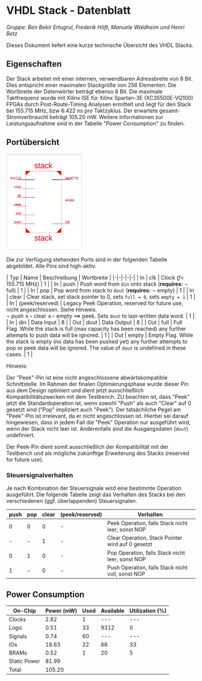 # VHDL Stack - Datenblatt 

_Gruppe: Ben Bekir Ertugrul, Frederik Höft, Manuele Waldheim und Henri Betz_

Dieses Dokument liefert eine kurze technische Übersicht des VHDL Stacks.

## Eigenschaften

Der Stack arbeitet mit einer internen, verwendbaren Adressbreite von 8 Bit. Dies entspricht einer maximalen Stackgröße von 256 Elementen. Die Wortbreite der Datenwörter beträgt ebenso 8 Bit. Die maximale Taktfrequenz wurde mit Xilinx ISE für Xilinx Spartan-3E (XC3S500E-VQ100) FPGAs durch Post-Route-Timing Analysen ermittelt und liegt für den Stack bei 155.715 MHz, bzw 6.422 ns pro Taktzyklus. Der erwartete gesamt-Stromverbraucht beträgt 105.20 mW. Weitere Informationen zur Leistungsaufnahme sind in der Tabelle "Power Consumption" zu finden.

## Portübersicht

<img style="width: 40%" src="./assets/images/block.png"/>

Die zur Verfügung stehenden Ports sind in der folgenden Tabelle abgebildet. Alle Pins sind high-aktiv.

| Typ | Name | Beschreibung | Wortbreite |
|-|-|-|-|-|
| In | clk | Clock ($f <$ 155.715 MHz) | 1 |
| In | push | Push word from `din` onto stack (**requires:** $\neg$ full) | 1 |
| In | pop | Pop word from stack to `dout` (**requires:** $\neg$ empty) | 1 |
| In | clear | Clear stack, set stack pointer to 0, sets `full = 0`, sets `empty = 1` | 1 |
| In | (peek/reserved) | Legacy Peek Operation, reserved for future use, nicht angeschlossen. Siehe Hinweis.<br>$\neg$ push $\land\neg$ clear $\land \neg$ empty $\implies$ peek. Sets `dout` to last-written data word. | 1 |
| In | din | Data Input | 8 |
| Out | dout | Data Output | 8 |
| Out | full | Full Flag. While the stack is full (max capacity has been reached) any further attempts to push data will be ignored. | 1 |
| Out | empty | Empty Flag. While the stack is empty (no data has been pushed yet) any further attempts to pop or peek data will be ignored. The value of `dout` is undefined in these cases. | 1 |

Hinweis:

Der "Peek"-Pin ist eine nicht angeschlossene abwärtskompatible Schnittstelle. Im Rahmen der finalen Optimierungsphase wurde dieser Pin aus dem Design optimiert und dient jetzt ausschließlich Kompatibilitätszwecken mit dem Testbench. ZU beachten ist, dass "Peek" jetzt die Standardoperation ist, wenn sowohl "Push" als auch "Clear" auf 0 gesetzt sind ("Pop" impliziert auch "Peek"). Der tatsächliche Pegel am "Peek"-Pin ist irrelevant, da er nicht angeschlossen ist. Hierbei sei darauf hingewiesen, dass in jedem Fall die "Peek" Operation nur ausgeführt wird, wenn der Stack nicht leer ist. Anderenfalls sind die Ausgangsdaten (`dout`) undefiniert.

Der Peek-Pin dient somit ausschließlich der Kompatibilität mit der Testbench und als mögliche zukünftige Erweiterung des Stacks (reserved for future use).

### Steuersignalverhalten

Je nach Kombination der Steuersignale wird eine bestimmte Operation ausgeführt. Die folgende Tabelle zeigt das Verhalten des Stacks bei den verschiedenen (ggf. überlappenden) Steuersignalen.

| push | pop | clear | (peek/reserved) | Verhalten |
|-|-|-|-|-|
| 0 | 0 | 0 | - | Peek Operation, falls Stack nicht leer, sonst NOP |
| - | - | 1 | - | Clear Operation, Stack Pointer wird auf 0 gesetzt |
| 0 | 1 | 0 | - | Pop Operation, falls Stack nicht leer, sonst NOP |
| 1 | - | 0 | - | Push Operation, falls Stack nicht voll, sonst NOP |

## Power Consumption

|        On-Chip        | Power (mW) |  Used  | Available | Utilization (%) |
|-----------------------|------------|--------|-----------|-----------------|
| Clocks                |       2.82 |      1 |    ---    |       ---       |
| Logic                 |       0.51 |     33 |      9312 |               0 |
| Signals               |       0.74 |     60 |    ---    |       ---       |
| IOs                   |      18.63 |     22 |        66 |              33 |
| BRAMs                 |       0.52 |      1 |        20 |               5 |
| Static Power          |      81.99 |        |           |                 |
| Total                 |     105.20 |        |           |                 |